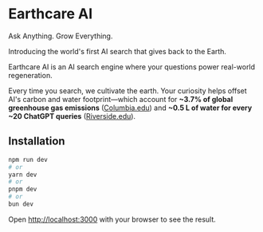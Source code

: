 # Earthcare AI

Ask Anything. Grow Everything.

Introducing the world's first AI search that gives back to the Earth.

Earthcare AI is an AI search engine where your questions power real-world regeneration.

Every time you search, we cultivate the earth. Your curiosity helps offset AI's carbon and water footprint&mdash;which account for **~3.7% of global greenhouse gas emissions** ([Columbia.edu](https://news.climate.columbia.edu/2023/06/09/ais-growing-carbon-footprint)) and **~0.5 L of water for every ~20 ChatGPT queries** ([Riverside.edu](https://news.ucr.edu/articles/2023/04/28/ai-programs-consume-large-volumes-scarce-water)).

## Installation

```bash
npm run dev
# or
yarn dev
# or
pnpm dev
# or
bun dev
```

Open [http://localhost:3000](http://localhost:3000) with your browser to see the result.
